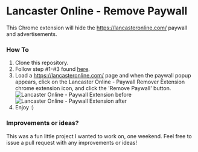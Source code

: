 # Lancaster Online - Remove Paywall

This Chrome extension will hide the https://lancasteronline.com/ paywall and advertisements.

### How To

1) Clone this repository.
2) Follow step #1-#3 found [here](https://developer.chrome.com/docs/extensions/mv3/getstarted/#manifest).
3) Load a https://lancasteronline.com/ page and when the paywall popup appears, click on the Lancaster Online - Paywall Remover Extension chrome extension icon, and click the 'Remove Paywall' button.
![Lancaster Online - Paywall Extension before](https://user-images.githubusercontent.com/5321364/126939669-29c0bb96-34d1-4834-9477-11e5da59b955.png)
![Lancaster Online - Paywall Extension after](https://user-images.githubusercontent.com/5321364/126940025-a0100b11-75f9-492a-9f06-b796e60e7b38.png)
4) Enjoy :)

### Improvements or ideas?

This was a fun little project I wanted to work on, one weekend. Feel free to issue a pull request with any improvements or ideas!

